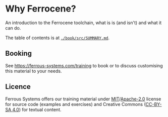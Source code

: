 # Why Ferrocene?

An introduction to the Ferrocene toolchain, what is is (and isn't) and what it
can do.

The table of contents is at [`./book/src/SUMMARY.md`](./src/SUMMARY.md).

## Booking

See <https://ferrous-systems.com/training> to book or to discuss customising
this material to your needs.

## Licence

Ferrous Systems offers our training material under
[MIT](./LICENSE-MIT)/[Apache-2.0](./LICENSE-APACHE) license for source code
(examples and exercises) and Creative Commons ([CC-BY-SA
4.0](https://creativecommons.org/licenses/by-sa/4.0/)) for textual content.

